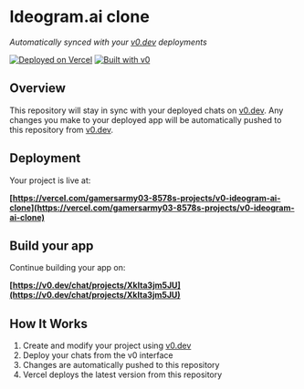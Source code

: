 # Ideogram.ai clone

*Automatically synced with your [v0.dev](https://v0.dev) deployments*

[![Deployed on Vercel](https://img.shields.io/badge/Deployed%20on-Vercel-black?style=for-the-badge&logo=vercel)](https://vercel.com/gamersarmy03-8578s-projects/v0-ideogram-ai-clone)
[![Built with v0](https://img.shields.io/badge/Built%20with-v0.dev-black?style=for-the-badge)](https://v0.dev/chat/projects/XkIta3jm5JU)

## Overview

This repository will stay in sync with your deployed chats on [v0.dev](https://v0.dev).
Any changes you make to your deployed app will be automatically pushed to this repository from [v0.dev](https://v0.dev).

## Deployment

Your project is live at:

**[https://vercel.com/gamersarmy03-8578s-projects/v0-ideogram-ai-clone](https://vercel.com/gamersarmy03-8578s-projects/v0-ideogram-ai-clone)**

## Build your app

Continue building your app on:

**[https://v0.dev/chat/projects/XkIta3jm5JU](https://v0.dev/chat/projects/XkIta3jm5JU)**

## How It Works

1. Create and modify your project using [v0.dev](https://v0.dev)
2. Deploy your chats from the v0 interface
3. Changes are automatically pushed to this repository
4. Vercel deploys the latest version from this repository

